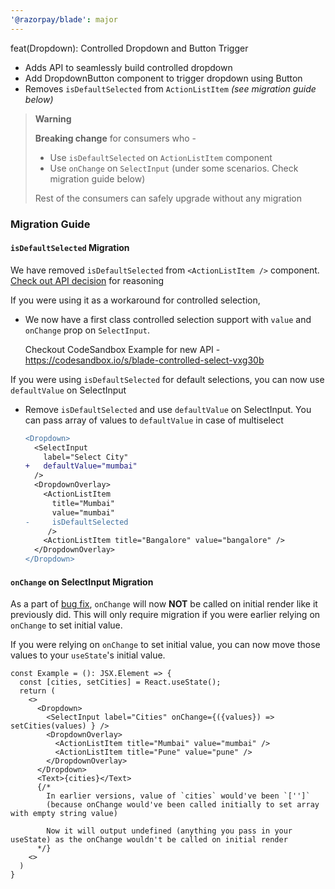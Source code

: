 ```yaml
---
'@razorpay/blade': major
---
```


feat(Dropdown): Controlled Dropdown and Button Trigger

- Adds API to seamlessly build controlled dropdown
- Add DropdownButton component to trigger dropdown using Button
- Removes `isDefaultSelected` from `ActionListItem` *(see migration guide below)*


> **Warning**
>
> **Breaking change** for consumers who -
>
> - Use `isDefaultSelected` on `ActionListItem` component
> - Use `onChange` on `SelectInput` (under some scenarios. Check migration guide below)
>
> Rest of the consumers can safely upgrade without any migration

### Migration Guide

#### `isDefaultSelected` Migration

We have removed `isDefaultSelected` from `<ActionListItem />` component. [Check out API decision](https://github.com/razorpay/blade/blob/master/packages/blade/src/components/Dropdown/_decisions/controlled-dropdown.md) for reasoning

If you were using it as a workaround for controlled selection,

- We now have a first class controlled selection support with `value` and `onChange` prop on `SelectInput`.

  Checkout CodeSandbox Example for new API - https://codesandbox.io/s/blade-controlled-select-vxg30b

If you were using `isDefaultSelected` for default selections, you can now use `defaultValue` on SelectInput

- Remove `isDefaultSelected` and use `defaultValue` on SelectInput. You can pass array of values to `defaultValue` in case of multiselect
  ```diff
  <Dropdown>
    <SelectInput
      label="Select City"
  +   defaultValue="mumbai"
    />
    <DropdownOverlay>
      <ActionListItem
        title="Mumbai"
        value="mumbai"
  -     isDefaultSelected
       />
      <ActionListItem title="Bangalore" value="bangalore" />
    </DropdownOverlay>
  </Dropdown>
  ```

#### `onChange` on SelectInput Migration

As a part of [bug fix](https://github.com/razorpay/blade/issues/1102), `onChange` will now **NOT** be called on initial render
like it previously did. This will only require migration if you were earlier relying on `onChange` to set initial value.

If you were relying on `onChange` to set initial value, you can now move those values to your `useState`'s initial value.

```tsx
const Example = (): JSX.Element => {
  const [cities, setCities] = React.useState();
  return (
    <>
      <Dropdown>
        <SelectInput label="Cities" onChange={({values}) => setCities(values) } />
        <DropdownOverlay>
          <ActionListItem title="Mumbai" value="mumbai" />
          <ActionListItem title="Pune" value="pune" />
        </DropdownOverlay>
      </Dropdown>
      <Text>{cities}</Text>
      {/*
        In earlier versions, value of `cities` would've been `['']`
        (because onChange would've been called initially to set array with empty string value)

        Now it will output undefined (anything you pass in your useState) as the onChange wouldn't be called on initial render
      */}
    <>
  )
}
```
